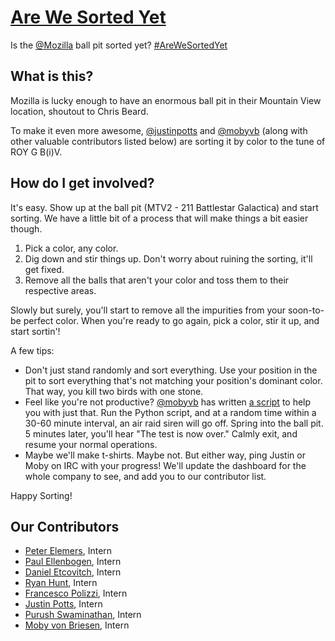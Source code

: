 [Are We Sorted Yet](https://justinpotts.github.io/arewesortedyet)
========
Is the [@Mozilla](https://github.com/mozilla) ball pit sorted yet? [#AreWeSortedYet](https://www.instagram.com/explore/tags/arewesortedyet/)

## What is this?
Mozilla is lucky enough to have an enormous ball pit in their Mountain View location, shoutout to Chris Beard.

To make it even more awesome, [@justinpotts](https://github.com/justinpotts) and [@mobyvb](https://github.com/mobyvb) (along with other valuable contributors listed below) are sorting it by color to the tune of ROY G B(i)V.

## How do I get involved?
It's easy. Show up at the ball pit (MTV2 - 211 Battlestar Galactica) and start sorting. We have a little bit of a process that will make things a bit easier though. 

1. Pick a color, any color.
2. Dig down and stir things up. Don't worry about ruining the sorting, it'll get fixed.
3. Remove all the balls that aren't your color and toss them to their respective areas.

Slowly but surely, you'll start to remove all the impurities from your soon-to-be perfect color. When you're ready to go again, pick a color, stir it up, and start sortin'!

A few tips:
- Don't just stand randomly and sort everything. Use your position in the pit to sort everything that's not matching your position's dominant color. That way, you kill two birds with one stone.
- Feel like you're not productive? [@mobyvb](https://github.com/mobyvb) has written [a script](https://github.com/mobyvb/ball-pit-sorting) to help you with just that. Run the Python script, and at a random time within a 30-60 minute interval, an air raid siren will go off. Spring into the ball pit. 5 minutes later, you'll hear "The test is now over." Calmly exit, and resume your normal operations.
- Maybe we'll make t-shirts. Maybe not. But either way, ping Justin or Moby on IRC with your progress! We'll update the dashboard for the whole company to see, and add you to our contributor list.

Happy Sorting!

## Our Contributors
- [Peter Elemers](https://github.com/pelmers), Intern
- [Paul Ellenbogen](https://github.com/paul-e), Intern
- [Daniel Etcovitch](https://github.com/DanielEtcovitch), Intern
- [Ryan Hunt](https://github.com/rlhunt), Intern
- [Francesco Polizzi](https://github.com/FrancescoSTL), Intern
- [Justin Potts](https://github.com/justinpotts), Intern
- [Purush Swaminathan](https://github.com/purukaushik), Intern
- [Moby von Briesen](https://github.com/mobyvb), Intern
